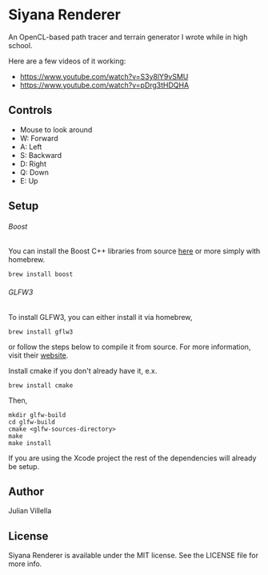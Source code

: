 # Siyana Renderer
An OpenCL-based path tracer and terrain generator I wrote while in high school.

Here are a few videos of it working:
* https://www.youtube.com/watch?v=S3y8lY9vSMU
* https://www.youtube.com/watch?v=pDrg3tHDQHA

## Controls
* Mouse to look around
* W: Forward
* A: Left
* S: Backward
* D: Right
* Q: Down
* E: Up

## Setup
###### Boost
You can install the Boost C++ libraries from source [here](http://www.boost.org/) or more simply with homebrew.

```
brew install boost
```

###### GLFW3
To install GLFW3, you can either install it via homebrew,

```
brew install gflw3
```

or follow the steps below to compile it from source. For more information, visit their [website](http://www.glfw.org/docs/latest/compile.html).

Install cmake if you don't already have it, e.x.

```
brew install cmake
```

Then,

```
mkdir glfw-build
cd glfw-build
cmake <glfw-sources-directory>
make
make install
```

If you are using the Xcode project the rest of the dependencies will already be setup.

## Author
Julian Villella

## License
Siyana Renderer is available under the MIT license. See the LICENSE file for more info.
